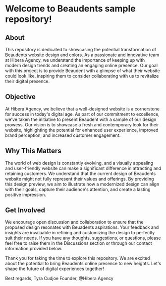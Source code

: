 # Welcome to Beaudents sample repository!


## About

This repository is dedicated to showcasing the potential transformation of Beaudents website design and colors. As a passionate and innovative team at Hibera Agency, we understand the importance of keeping up with modern design trends and creating an engaging online presence. Our goal with this project is to provide Beaudent with a glimpse of what their website could look like, inspiring them to consider collaborating with us to revitalize their digital presence.


## Objective

At Hibera Agency, we believe that a well-designed website is a cornerstone for success in today's digital age. As part of our commitment to excellence, we've taken the initiative to present Beaudent with a sample of our design prowess. Our vision is to showcase a fresh and contemporary look for their website, highlighting the potential for enhanced user experience, improved brand perception, and increased customer engagement.


## Why This Matters

The world of web design is constantly evolving, and a visually appealing and user-friendly website can make a significant difference in attracting and retaining customers. We understand that the current design of Beaudents website might not fully represent their values and offerings. By providing this design preview, we aim to illustrate how a modernized design can align with their goals, capture their audience's attention, and create a lasting positive impression.


## Get Involved

We encourage open discussion and collaboration to ensure that the proposed design resonates with Beuadents aspirations. Your feedback and insights are invaluable in refining and customizing the design to perfectly suit their needs. If you have any thoughts, suggestions, or questions, please feel free to raise them in the Discussions section or through our contact information provided below.

Thank you for taking the time to explore this repository. We are excited about the potential to bring Beaudents online presence to new heights. Let's shape the future of digital experiences together!

Best regards,
Tyra Cudjoe
Founder, @Hibera Agency
